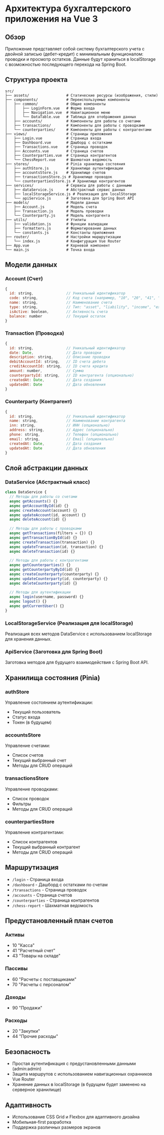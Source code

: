 # Архитектура бухгалтерского приложения на Vue 3

## Обзор
Приложение представляет собой систему бухгалтерского учета с двойной записью (дебет-кредит) с минимальным функционалом: проводки и просмотр остатков. Данные будут храниться в localStorage с возможностью последующего перехода на Spring Boot.

## Структура проекта

```
src/
├── assets/                 # Статические ресурсы (изображения, стили)
├── components/             # Переиспользуемые компоненты
│   ├── common/             # Общие компоненты
│   │   ├── LoginForm.vue   # Форма входа
│   │   ├── Navigation.vue  # Навигационное меню
│   │   └── DataTable.vue   # Таблица для отображения данных
│   ├── accounts/           # Компоненты для работы со счетами
│   ├── transactions/       # Компоненты для работы с проводками
│   └── counterparties/     # Компоненты для работы с контрагентами
├── views/                  # Страницы приложения
│   ├── Login.vue           # Страница входа
│   ├── Dashboard.vue       # Дашборд с остатками
│   ├── Transactions.vue    # Страница проводок
│   ├── Accounts.vue        # Страница счетов
│   ├── Counterparties.vue  # Страница контрагентов
│   └── ChessReport.vue     # Шахматная ведомость
├── stores/                 # Pinia хранилища состояния
│   ├── authStore.js        # Хранилище аутентификации
│   ├── accountsStore.js    # Хранилище счетов
│   ├── transactionsStore.js # Хранилище проводок
│   └── counterpartiesStore.js # Хранилище контрагентов
├── services/               # Сервисы для работы с данными
│   ├── dataService.js      # Абстрактный сервис данных
│   ├── localStorageService.js # Реализация для localStorage
│   └── apiService.js       # Заготовка для Spring Boot API
├── models/                 # Модели данных
│   ├── Account.js          # Модель счета
│   ├── Transaction.js      # Модель проводки
│   └── Counterparty.js     # Модель контрагента
├── utils/                  # Утилиты
│   ├── validation.js       # Функции валидации
│   ├── formatters.js       # Форматирование данных
│   └── constants.js        # Константы приложения
├── router/                 # Настройки маршрутизации
│   └── index.js            # Конфигурация Vue Router
├── App.vue                 # Корневой компонент
└── main.js                 # Точка входа
```

## Модели данных

### Account (Счет)
```javascript
{
  id: string,               // Уникальный идентификатор
  code: string,             // Код счета (например, "10", "20", "41", "51")
  name: string,             // Наименование счета
  type: string,             // Тип: "asset", "liability", "income", "expense"
  isActive: boolean,        // Активность счета
  balance: number           // Текущий остаток
}
```

### Transaction (Проводка)
```javascript
{
  id: string,               // Уникальный идентификатор
  date: Date,               // Дата проводки
  description: string,      // Описание проводки
  debitAccountId: string,   // ID счета дебета
  creditAccountId: string,  // ID счета кредита
  amount: number,           // Сумма
  counterpartyId: string,   // ID контрагента (опционально)
  createdAt: Date,          // Дата создания
  updatedAt: Date           // Дата обновления
}
```

### Counterparty (Контрагент)
```javascript
{
  id: string,               // Уникальный идентификатор
  name: string,             // Наименование контрагента
  inn: string,              // ИНН (опционально)
  address: string,          // Адрес (опционально)
  phone: string,            // Телефон (опционально)
  email: string,            // Email (опционально)
  createdAt: Date,          // Дата создания
  updatedAt: Date           // Дата обновления
}
```

## Слой абстракции данных

### DataService (Абстрактный класс)
```javascript
class DataService {
  // Методы для работы со счетами
  async getAccounts() {}
  async getAccountById(id) {}
  async createAccount(account) {}
  async updateAccount(id, account) {}
  async deleteAccount(id) {}
  
  // Методы для работы с проводками
  async getTransactions(filters = {}) {}
  async getTransactionById(id) {}
  async createTransaction(transaction) {}
  async updateTransaction(id, transaction) {}
  async deleteTransaction(id) {}
  
  // Методы для работы с контрагентами
  async getCounterparties() {}
  async getCounterpartyById(id) {}
  async createCounterparty(counterparty) {}
  async updateCounterparty(id, counterparty) {}
  async deleteCounterparty(id) {}
  
  // Методы для аутентификации
  async login(username, password) {}
  async logout() {}
  async getCurrentUser() {}
}
```

### LocalStorageService (Реализация для localStorage)
Реализация всех методов DataService с использованием localStorage для хранения данных.

### ApiService (Заготовка для Spring Boot)
Заготовка методов для будущего взаимодействия с Spring Boot API.

## Хранилища состояния (Pinia)

### authStore
Управление состоянием аутентификации:
- Текущий пользователь
- Статус входа
- Токен (в будущем)

### accountsStore
Управление счетами:
- Список счетов
- Текущий выбранный счет
- Методы для CRUD операций

### transactionsStore
Управление проводками:
- Список проводок
- Фильтры
- Методы для CRUD операций

### counterpartiesStore
Управление контрагентами:
- Список контрагентов
- Текущий выбранный контрагент
- Методы для CRUD операций

## Маршрутизация

- `/login` - Страница входа
- `/dashboard` - Дашборд с остатками по счетам
- `/transactions` - Страница проводок
- `/accounts` - Страница счетов
- `/counterparties` - Страница контрагентов
- `/chess-report` - Шахматная ведомость

## Предустановленный план счетов

### Активы
- 10 "Касса"
- 41 "Расчетный счет"
- 43 "Товары на складе"

### Пассивы
- 60 "Расчеты с поставщиками"
- 70 "Расчеты с персоналом"

### Доходы
- 90 "Продажи"

### Расходы
- 20 "Закупки"
- 44 "Прочие расходы"

## Безопасность

- Простая аутентификация с предустановленными данными (admin:admin)
- Защита маршрутов с использованием навигационных охранников Vue Router
- Хранение данных в localStorage (в будущем будет заменено на серверное хранилище)

## Адаптивность

- Использование CSS Grid и Flexbox для адаптивного дизайна
- Мобильная-first разработка
- Поддержка различных размеров экранов